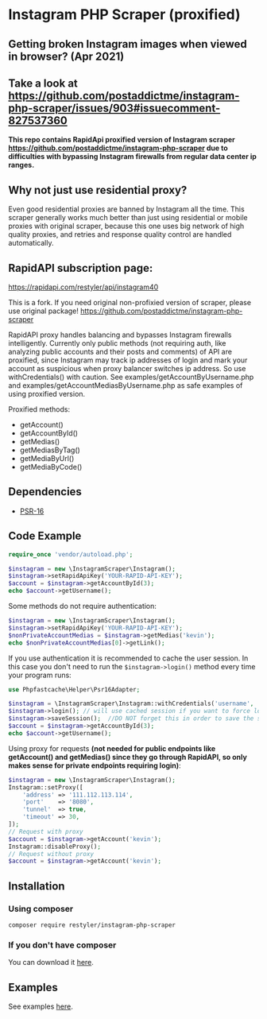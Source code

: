 # Instagram PHP Scraper (proxified)
## Getting broken Instagram images when viewed in browser? (Apr 2021)
Take a look at https://github.com/postaddictme/instagram-php-scraper/issues/903#issuecomment-827537360
---

**This repo contains RapidApi proxified version of Instagram scraper https://github.com/postaddictme/instagram-php-scraper due to difficulties with bypassing Instagram firewalls from regular data center ip ranges.** 

## Why not just use residential proxy?
Even good residential proxies are banned by Instagram all the time.
This scraper generally works much better than just using residential or mobile proxies with original scraper, because this one uses big network of high quality proxies, and retries and response quality control are handled automatically.

## RapidAPI subscription page: 
https://rapidapi.com/restyler/api/instagram40

This is a fork. If you need original non-profixied version of scraper, please use original package! https://github.com/postaddictme/instagram-php-scraper 


RapidAPI proxy handles balancing and bypasses Instagram firewalls intelligently.
Currently only public methods (not requiring auth, like analyzing public accounts and their posts and comments) of API are proxified, since Instagram may track ip addresses of login and mark your account as suspicious when proxy balancer switches ip address. So use withCredentials() with caution. 
See examples/getAccountByUsername.php and examples/getAccountMediasByUsername.php as safe examples of using proxified version.

Proxified methods:
- getAccount()
- getAccountById()
- getMedias()
- getMediasByTag()
- getMediaByUrl()
- getMediaByCode()



## Dependencies

- [PSR-16](http://www.php-fig.org/psr/psr-16/)


## Code Example
```php
require_once 'vendor/autoload.php';

$instagram = new \InstagramScraper\Instagram();
$instagram->setRapidApiKey('YOUR-RAPID-API-KEY');
$account = $instagram->getAccountById(3);
echo $account->getUsername();
```

Some methods do not require authentication: 
```php
$instagram = new \InstagramScraper\Instagram();
$instagram->setRapidApiKey('YOUR-RAPID-API-KEY');
$nonPrivateAccountMedias = $instagram->getMedias('kevin');
echo $nonPrivateAccountMedias[0]->getLink();
```

If you use authentication it is recommended to cache the user session. In this case you don't need to run the `$instagram->login()` method every time your program runs:

```php
use Phpfastcache\Helper\Psr16Adapter;

$instagram = \InstagramScraper\Instagram::withCredentials('username', 'password', new Psr16Adapter('Files'));
$instagram->login(); // will use cached session if you want to force login $instagram->login(true)
$instagram->saveSession();  //DO NOT forget this in order to save the session, otherwise have no sense
$account = $instagram->getAccountById(3);
echo $account->getUsername();
```

Using proxy for requests **(not needed for public endpoints like getAccount() and getMedias() since they go through RapidAPI, so only makes sense for private endpoints requiring login)**:

```php
$instagram = new \InstagramScraper\Instagram();
Instagram::setProxy([
    'address' => '111.112.113.114',
    'port'    => '8080',
    'tunnel'  => true,
    'timeout' => 30,
]);
// Request with proxy
$account = $instagram->getAccount('kevin');
Instagram::disableProxy();
// Request without proxy
$account = $instagram->getAccount('kevin');
```

## Installation

### Using composer

```
composer require restyler/instagram-php-scraper
```



### If you don't have composer
You can download it [here](https://getcomposer.org/download/).

## Examples
See examples [here](https://github.com/restyler/instagram-php-scraper/tree/proxified/examples).
